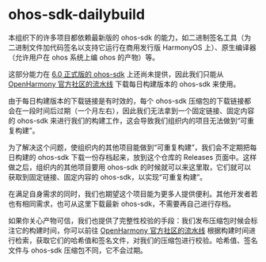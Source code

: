 # ohos-sdk-dailybuild

本组织下的许多项目都依赖最新版的 ohos-sdk 的能力，如二进制签名工具（为二进制文件加代码签名以支持它运行在商用发行版 HarmonyOS 上）、原生编译器（允许用户在 ohos 系统上编 ohos 的产物）等。

这部分能力在 [6.0 正式版的 ohos-sdk](https://gitcode.com/openharmony/docs/blob/master/zh-cn/release-notes/OpenHarmony-v6.0-release.md#%E4%BB%8E%E9%95%9C%E5%83%8F%E7%AB%99%E7%82%B9%E8%8E%B7%E5%8F%96) 上还尚未提供，因此我们只能从 [OpenHarmony 官方社区的流水线](https://ci.openharmony.cn/) 下载每日构建版本的 ohos-sdk 来使用。

由于每日构建版本的下载链接是有时效的，每个 ohos-sdk 压缩包的下载链接都会在一段时间后过期（一个月左右），因此我们无法拿到一个固定链接、固定内容的 ohos-sdk 来进行我们的构建工作，这会导致我们组织内的项目无法做到“可重复构建”。

为了解决这个问题，使组织内的其他项目能做到“可重复构建”，我们会不定期把每日构建的 ohos-sdk 下载一份存档起来，放到这个仓库的 Releases 页面中。这样做之后，组织内的其他项目要用 ohos-sdk 的时候就可以来这里取，它们就可以获取到固定链接、固定内容的 ohos-sdk，以实现“可重复构建”。

在满足自身需求的同时，我们也期望这个项目能为更多人提供便利。其他开发者若也有相同需求，也可从这里下载最新 ohos-sdk，不需要再自己进行存档。

如果你关心产物可信，我们也提供了完整性校验的手段：我们发布压缩包时候会标注它的构建时间，你可以前往 [OpenHarmony 官方社区的流水线](https://ci.openharmony.cn/) 根据构建时间进行检索，获取它们的哈希值和签名文件，对我们的压缩包进行校验。哈希值、签名文件与 ohos-sdk 压缩包不同，它不会过期。

